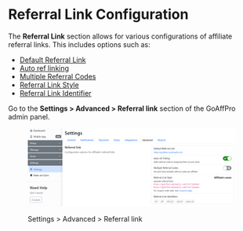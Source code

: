 # Referral Link Configuration

The **Referral Link** section allows for various configurations of affiliate referral links. This includes options such as:

* [Default Referral Link](set-default-referral-link.md)
* [Auto ref linking](automatically-add-referral-code-to-outgoing-links.md)
* [Multiple Referral Codes](enable-multiple-referral-codes-for-affiliates/)
* [Referral Link Style](set-referral-link-style.md)
* [Referral Link Identifier](set-referral-link-identifiers/)

Go to the **Settings > Advanced > Referral link** section of the GoAffPro admin panel.

<figure><img src="../../.gitbook/assets/image (2).png" alt=""><figcaption><p>Settings > Advanced > Referral link</p></figcaption></figure>

